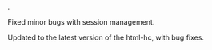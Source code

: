 .

Fixed minor bugs with session management.

Updated to the latest version of the html-hc, with bug fixes.